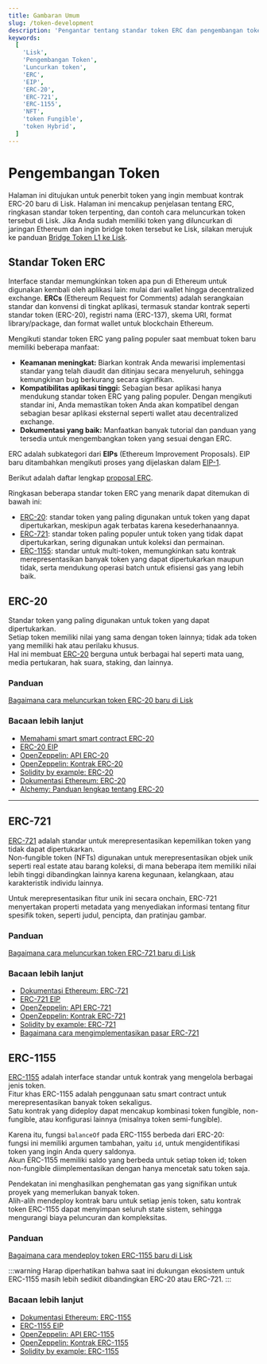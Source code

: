 ```yaml
---
title: Gambaran Umum
slug: /token-development
description: 'Pengantar tentang standar token ERC dan pengembangan token di Lisk.'
keywords:
  [
    'Lisk',
    'Pengembangan Token',
    'Luncurkan token',
    'ERC',
    'EIP',
    'ERC-20',
    'ERC-721',
    'ERC-1155',
    'NFT',
    'token Fungible',
    'token Hybrid',
  ]
---
```


# Pengembangan Token

Halaman ini ditujukan untuk penerbit token yang ingin membuat kontrak ERC-20 baru di Lisk.
Halaman ini mencakup penjelasan tentang ERC, ringkasan standar token terpenting, dan contoh cara meluncurkan token tersebut di Lisk.
Jika Anda sudah memiliki token yang diluncurkan di jaringan Ethereum dan ingin bridge token tersebut ke Lisk, silakan merujuk ke panduan [Bridge Token L1 ke Lisk](../add-token-to-lisk/index.md).

## Standar Token ERC

Interface standar memungkinkan token apa pun di Ethereum untuk digunakan kembali oleh aplikasi lain: mulai dari wallet hingga decentralized exchange.
**ERCs** (Ethereum Request for Comments) adalah serangkaian standar dan konvensi di tingkat aplikasi, termasuk standar kontrak seperti standar token (ERC-20), registri nama (ERC-137), skema URI, format library/package, dan format wallet untuk blockchain Ethereum.

Mengikuti standar token ERC yang paling populer saat membuat token baru memiliki beberapa manfaat:

- **Keamanan meningkat:** Biarkan kontrak Anda mewarisi implementasi standar yang telah diaudit dan ditinjau secara menyeluruh, sehingga kemungkinan bug berkurang secara signifikan.
- **Kompatibilitas aplikasi tinggi:** Sebagian besar aplikasi hanya mendukung standar token ERC yang paling populer. Dengan mengikuti standar ini, Anda memastikan token Anda akan kompatibel dengan sebagian besar aplikasi eksternal seperti wallet atau decentralized exchange.
- **Dokumentasi yang baik:** Manfaatkan banyak tutorial dan panduan yang tersedia untuk mengembangkan token yang sesuai dengan ERC.

ERC adalah subkategori dari **EIPs** (Ethereum Improvement Proposals).
EIP baru ditambahkan mengikuti proses yang dijelaskan dalam [EIP-1](https://eips.ethereum.org/EIPS/eip-1).

Berikut adalah daftar lengkap [proposal ERC](https://eips.ethereum.org/erc).

Ringkasan beberapa standar token ERC yang menarik dapat ditemukan di bawah ini:

- [ERC-20](#erc-20): standar token yang paling digunakan untuk token yang dapat dipertukarkan, meskipun agak terbatas karena kesederhanaannya.
- [ERC-721](#erc-721): standar token paling populer untuk token yang tidak dapat dipertukarkan, sering digunakan untuk koleksi dan permainan.
- [ERC-1155](#erc-1155): standar untuk multi-token, memungkinkan satu kontrak merepresentasikan banyak token yang dapat dipertukarkan maupun tidak, serta mendukung operasi batch untuk efisiensi gas yang lebih baik.

## ERC-20

Standar token yang paling digunakan untuk token yang dapat dipertukarkan.  
Setiap token memiliki nilai yang sama dengan token lainnya; tidak ada token yang memiliki hak atau perilaku khusus.  
Hal ini membuat [ERC-20](https://eips.ethereum.org/EIPS/eip-20) berguna untuk berbagai hal seperti mata uang, media pertukaran, hak suara, staking, dan lainnya.

### Panduan

[Bagaimana cara meluncurkan token ERC-20 baru di Lisk](deploy-erc-20.md)

### Bacaan lebih lanjut

- [Memahami smart smart contract ERC-20](https://ethereum.org/en/developers/tutorials/understand-the-erc-20-token-smart-contract/)
- [ERC-20 EIP](https://eips.ethereum.org/EIPS/eip-20)
- [OpenZeppelin: API ERC-20](https://docs.openzeppelin.com/contracts/3.x/api/token/erc20)
- [OpenZeppelin: Kontrak ERC-20](https://github.com/OpenZeppelin/openzeppelin-contracts/blob/master/contracts/token/ERC20/ERC20.sol)
- [Solidity by example: ERC-20](https://solidity-by-example.org/app/erc20/)
- [Dokumentasi Ethereum: ERC-20](https://ethereum.org/en/developers/docs/standards/tokens/erc-20/)
- [Alchemy: Panduan lengkap tentang ERC-20](https://www.alchemy.com/overviews/erc20-solidity)

---

## ERC-721

[ERC-721](https://eips.ethereum.org/EIPS/eip-721) adalah standar untuk merepresentasikan kepemilikan token yang tidak dapat dipertukarkan.  
Non-fungible token (NFTs) digunakan untuk merepresentasikan objek unik seperti real estate atau barang koleksi, di mana beberapa item memiliki nilai lebih tinggi dibandingkan lainnya karena kegunaan, kelangkaan, atau karakteristik individu lainnya.

Untuk merepresentasikan fitur unik ini secara onchain, ERC-721 menyertakan properti metadata yang menyediakan informasi tentang fitur spesifik token, seperti judul, pencipta, dan pratinjau gambar.

### Panduan

[Bagaimana cara meluncurkan token ERC-721 baru di Lisk](deploy-erc-721.md)

### Bacaan lebih lanjut

- [Dokumentasi Ethereum: ERC-721](https://ethereum.org/en/developers/docs/standards/tokens/erc-721/)
- [ERC-721 EIP](https://eips.ethereum.org/EIPS/eip-721)
- [OpenZeppelin: API ERC-721](https://docs.openzeppelin.com/contracts/3.x/api/token/erc721)
- [OpenZeppelin: Kontrak ERC-721](https://github.com/OpenZeppelin/openzeppelin-contracts/blob/master/contracts/token/ERC721/ERC721.sol)
- [Solidity by example: ERC-721](https://solidity-by-example.org/app/erc721/)
- [Bagaimana cara mengimplementasikan pasar ERC-721](https://ethereum.org/en/developers/tutorials/how-to-implement-an-erc721-market/)

## ERC-1155

[ERC-1155](https://eips.ethereum.org/EIPS/eip-1155) adalah interface standar untuk kontrak yang mengelola berbagai jenis token.  
Fitur khas ERC-1155 adalah penggunaan satu smart contract untuk merepresentasikan banyak token sekaligus.  
Satu kontrak yang dideploy dapat mencakup kombinasi token fungible, non-fungible, atau konfigurasi lainnya (misalnya token semi-fungible).

Karena itu, fungsi `balanceOf` pada ERC-1155 berbeda dari ERC-20:  
fungsi ini memiliki argumen tambahan, yaitu `id`, untuk mengidentifikasi token yang ingin Anda query saldonya.  
Akun ERC-1155 memiliki saldo yang berbeda untuk setiap token id; token non-fungible diimplementasikan dengan hanya mencetak satu token saja.

Pendekatan ini menghasilkan penghematan gas yang signifikan untuk proyek yang memerlukan banyak token.  
Alih-alih mendeploy kontrak baru untuk setiap jenis token, satu kontrak token ERC-1155 dapat menyimpan seluruh state sistem, sehingga mengurangi biaya peluncuran dan kompleksitas.

### Panduan

[Bagaimana cara mendeploy token ERC-1155 baru di Lisk](deploy-erc-1155.md)

:::warning
Harap diperhatikan bahwa saat ini dukungan ekosistem untuk ERC-1155 masih lebih sedikit dibandingkan ERC-20 atau ERC-721.
:::

### Bacaan lebih lanjut

- [Dokumentasi Ethereum: ERC-1155](https://ethereum.org/en/developers/docs/standards/tokens/erc-1155/)
- [ERC-1155 EIP](https://eips.ethereum.org/EIPS/eip-1155)
- [OpenZeppelin: API ERC-1155](https://docs.openzeppelin.com/contracts/3.x/api/token/erc1155)
- [OpenZeppelin: Kontrak ERC-1155](https://github.com/OpenZeppelin/openzeppelin-contracts/blob/master/contracts/token/ERC1155/ERC1155.sol)
- [Solidity by example: ERC-1155](https://solidity-by-example.org/app/erc1155/)
